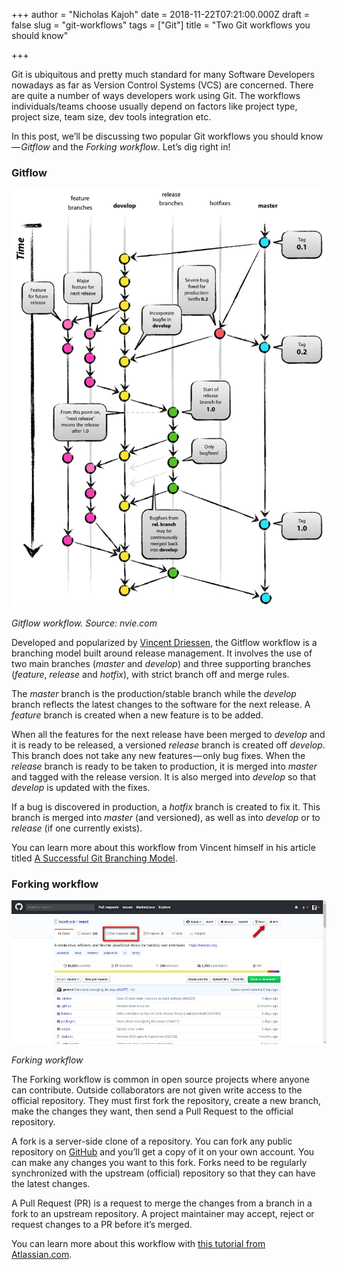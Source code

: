 +++
author = "Nicholas Kajoh"
date = 2018-11-22T07:21:00.000Z
draft = false
slug = "git-workflows"
tags = ["Git"]
title = "Two Git workflows you should know"

+++


Git is ubiquitous and pretty much standard for many Software Developers nowadays as far as Version Control Systems (VCS) are concerned. There are quite a number of ways developers work using Git. The workflows individuals/teams choose usually depend on factors like project type, project size, team size, dev tools integration etc.

In this post, we’ll be discussing two popular Git workflows you should know — _Gitflow_ and the _Forking workflow_. Let’s dig right in!

### Gitflow

![](/images/git-workflows/gitflow.png)

_Gitflow workflow. Source: nvie.com_

Developed and popularized by [Vincent Driessen](https://nvie.com/about), the Gitflow workflow is a branching model built around release management. It involves the use of two main branches (_master_ and _develop_) and three supporting branches (_feature_, _release_ and _hotfix_), with strict branch off and merge rules.

The _master_ branch is the production/stable branch while the _develop_ branch reflects the latest changes to the software for the next release. A _feature_ branch is created when a new feature is to be added.

When all the features for the next release have been merged to _develop_ and it is ready to be released, a versioned _release_ branch is created off _develop_. This branch does not take any new features — only bug fixes. When the _release_ branch is ready to be taken to production, it is merged into _master_ and tagged with the release version. It is also merged into _develop_ so that _develop_ is updated with the fixes.

If a bug is discovered in production, a _hotfix_ branch is created to fix it. This branch is merged into _master_ (and versioned), as well as into _develop_ or to _release_ (if one currently exists).

You can learn more about this workflow from Vincent himself in his article titled [A Successful Git Branching Model](https://nvie.com/posts/a-successful-git-branching-model/).

### Forking workflow

![](/images/git-workflows/forking-workflow.jpeg)

_Forking workflow_

The Forking workflow is common in open source projects where anyone can contribute. Outside collaborators are not given write access to the official repository. They must first fork the repository, create a new branch, make the changes they want, then send a Pull Request to the official repository.

A fork is a server-side clone of a repository. You can fork any public repository on [GitHub](https://github.com/) and you’ll get a copy of it on your own account. You can make any changes you want to this fork. Forks need to be regularly synchronized with the upstream (official) repository so that they can have the latest changes.

A Pull Request (PR) is a request to merge the changes from a branch in a fork to an upstream repository. A project maintainer may accept, reject or request changes to a PR before it’s merged.

You can learn more about this workflow with [this tutorial from Atlassian.com](https://www.atlassian.com/git/tutorials/comparing-workflows/forking-workflow).
